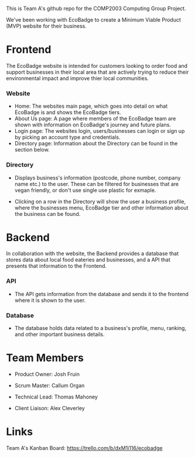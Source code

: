 This is Team A's github repo for the COMP2003 Computing Group Project.

We've been working with EcoBadge to create a Minimum Viable Product (MVP) website for their business.

# Frontend

The EcoBadge website is intended for customers looking to order food and support businesses in their local area that are actively trying to reduce their environmental impact and improve thier local communities.

### Website

- Home: The websites main page, which goes into detail on what EcoBadge is and shows the EcoBadge tiers.
- About Us page: A page where members of the EcoBadge team are shown with information on EcoBadge's journey and future plans.
- Login page: The websites login, users/businesses can login or sign up by picking an account type and credentials.
- Directory page: Information about the Directory can be found in the section below.

### Directory

- Displays business's information (postcode, phone number, company name etc.) to the user. These can be filtered for businesses that are vegan friendly, or don't use single use plastic for exmaple.

- Clicking on a row in the Directory will show the user a business profile, where the businesses menu, EcoBadge tier and other information about the business can be found.

# Backend

In collaboration with the website, the Backend provides a database that stores data about local food eateries and businesses, and a API that presents that information to the Frontend.

### API

- The API gets information from the database and sends it to the frontend where it is shown to the user.

### Database

- The database holds data related to a business's profile, menu, ranking, and other important business details.

# Team Members

- Product Owner: Josh Fruin

- Scrum Master: Callum Organ

- Technical Lead: Thomas Mahoney

- Client Liaison: Alex Cleverley

# Links

Team A's Kanban Board: https://trello.com/b/dxM1i116/ecobadge
